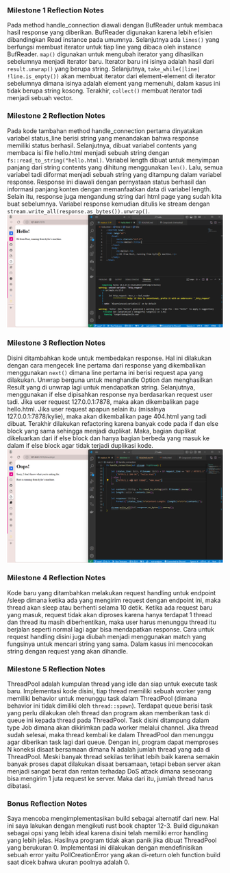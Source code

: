 ### Milestone 1 Reflection Notes
Pada method handle_connection diawali dengan BufReader untuk membaca hasil response yang diberikan. BufReader digunakan karena lebih efisien dibandingkan Read instance pada umumnya. Selanjutnya ada ```lines()``` yang berfungsi membuat iterator untuk tiap line yang dibaca oleh instance BufReader. ```map()``` digunakan untuk mengubah iterator yang dihasilkan sebelumnya menjadi iterator baru. Iterator baru ini isinya adalah hasil dari ```result.unwrap()``` yang berupa string. Selanjutnya, ```take_while(|line| !line.is_empty())``` akan membuat iterator dari element-element di iterator sebelumnya dimana isinya adalah element yang memenuhi, dalam kasus ini tidak berupa string kosong. Terakhir, ```collect()``` membuat iterator tadi menjadi sebuah vector.

### Milestone 2 Reflection Notes
Pada kode tambahan method handle_connection pertama dinyatakan variabel status_line berisi string yang menandakan bahwa response memiliki status berhasil. Selanjutnya, dibuat variabel contents yang membaca isi file hello.html menjadi sebuah string dengan ```fs::read_to_string("hello.html)```. Variabel length dibuat untuk menyimpan panjang dari string contents yang dihitung menggunakan ```len()```. Lalu, semua variabel tadi diformat menjadi sebuah string yang ditampung dalam variabel response. Response ini diawali dengan pernyataan status berhasil dan informasi panjang konten dengan memanfaatkan data di variabel length. Selain itu, response juga mengandung string dari html page yang sudah kita buat sebelumnya. Variabel response kemudian ditulis ke stream dengan ```stream.write_all(response.as_bytes()).unwrap()```.
![Commit 2 screen capture](images/commit2.png)

### Milestone 3 Reflection Notes
Disini ditambahkan kode untuk membedakan response. Hal ini dilakukan dengan cara mengecek line pertama dari response yang dikembalikan menggunakan ```next()``` dimana line pertama ini berisi request apa yang dilakukan. Unwrap berguna untuk menghandle Option dan menghasilkan Result yang di unwrap lagi untuk mendapatkan string. Selanjutnya, menggunakan if else dipisahkan response nya berdasarkan request user tadi. Jika user request 127.0.0.1:7878, maka akan dikembalikan page hello.html. Jika user request apapun selain itu (misalnya 127.0.0.1:7878/kylie), maka akan dikembalikan page 404.html yang tadi dibuat. Terakhir dilakukan refactoring karena banyak code pada if dan else block yang sama sehingga menjadi duplikat. Maka, bagian duplikat dikeluarkan dari if else block dan hanya bagian berbeda yang masuk ke dalam if else block agar tidak terjadi duplikasi kode.
![Commit 3 screen capture](images/commit3.png)

### Milestone 4 Reflection Notes
Kode baru yang ditambahkan melakukan request handling untuk endpoint /sleep dimana ketika ada yang mengirim request dengan endpoint ini, maka thread akan sleep atau berhenti selama 10 detik. Ketika ada request baru yang masuk, request tidak akan diproses karena hanya terdapat 1 thread dan thread itu masih diberhentikan, maka user harus menunggu thread itu berjalan seperti normal lagi agar bisa mendapatkan response. Cara untuk request handling disini juga diubah menjadi menggunakan match yang fungsinya untuk mencari string yang sama. Dalam kasus ini mencocokan string dengan request yang akan dihandle.

### Milestone 5 Reflection Notes
ThreadPool adalah kumpulan thread yang idle dan siap untuk execute task baru. Implementasi kode disini, tiap thread memiliki sebuah worker yang memiliki behavior untuk menunggu task dalam ThreadPool (dimana behavior ini tidak dimiliki oleh ```thread::spawn```). Terdapat queue berisi task yang perlu dilakukan oleh thread dan program akan memberikan task di queue ini kepada thread pada ThreadPool. Task disini ditampung dalam type Job dimana akan dikirimkan pada worker melalui channel. Jika thread sudah selesai, maka thread kembali ke dalam ThreadPool dan menunggu agar diberikan task lagi dari queue. Dengan ini, program dapat memproses N koneksi disaat bersamaan dimana N adalah jumlah thread yang ada di ThreadPool. Meski banyak thread sekilas terlihat lebih baik karena semakin banyak proses dapat dilakukan disaat bersamaan, tetapi beban server akan menjadi sangat berat dan rentan terhadap DoS attack dimana seseorang bisa mengirim 1 juta request ke server. Maka dari itu, jumlah thread harus dibatasi.

### Bonus Reflection Notes
Saya mencoba mengimplementasikan build sebagai alternatif dari new. Hal ini saya lakukan dengan mengikuti rust book chapter 12-3. Build digunakan sebagai opsi yang lebih ideal karena disini telah memiliki error handling yang lebih jelas. Hasilnya program tidak akan panik jika dibuat ThreadPool yang berukuran 0. Implementasi ini dilakukan dengan mendefinisikan sebuah error yaitu PollCreationError yang akan di-return oleh function build saat dicek bahwa ukuran poolnya adalah 0.